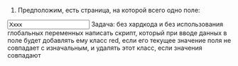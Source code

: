 1. Предположим, есть страница, на которой всего одно поле:
<style>.red {color: red;}</style>
<input type="text" name="name" id="name_input" value="Xxxx">
Задача: без хардкода и без использования глобальных переменных написать скрипт,
который при вводе данных в поле будет добавлять ему класс red, если его текущее
значение поля не совпадает с изначальным, и удалять этот класс, если значения
совпадают
